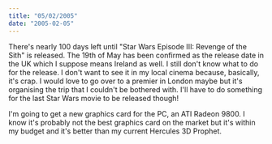 ```yaml
---
title: "05/02/2005"
date: "2005-02-05"
---
```

There's nearly 100 days left until "Star Wars Episode III: Revenge of the Sith" is released. The 19th of May has been confirmed as the release date in the UK which I suppose means Ireland as well. I still don't know what to do for the release. I don't want to see it in my local cinema because, basically, it's crap. I would love to go over to a premier in London maybe but it's organising the trip that I couldn't be bothered with. I'll have to do something for the last Star Wars movie to be released though!

I'm going to get a new graphics card for the PC, an ATI Radeon 9800. I know it's probably not the best graphics card on the market but it's within my budget and it's better than my current Hercules 3D Prophet.